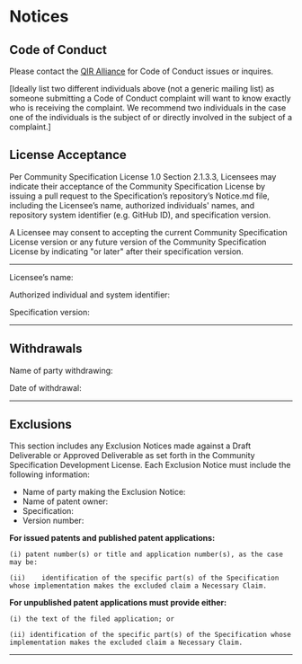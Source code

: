 # Notices

## Code of Conduct

Please contact the [QIR Alliance](https://qir-alliance.org/) for Code of Conduct
issues or inquires.

[Ideally list two different individuals above (not a generic mailing list) as
someone submitting a Code of Conduct complaint will want to know exactly who is
receiving the complaint. We recommend two individuals in the case one of the
individuals is the subject of or directly involved in the subject of a
complaint.]

## License Acceptance

Per Community Specification License 1.0 Section 2.1.3.3, Licensees may indicate
their acceptance of the Community Specification License by issuing a pull
request to the Specification’s repository’s Notice.md file, including the
Licensee’s name, authorized individuals' names, and repository system identifier
(e.g. GitHub ID), and specification version.

A Licensee may consent to accepting the current Community Specification License
version or any future version of the Community Specification License by
indicating "or later" after their specification version.

---------------------------------------------------------------------------------

Licensee’s name:

Authorized individual and system identifier:

Specification version:

---------------------------------------------------------------------------------

## Withdrawals

Name of party withdrawing:

Date of withdrawal:

---------------------------------------------------------------------------------

## Exclusions

This section includes any Exclusion Notices made against a Draft Deliverable or
Approved Deliverable as set forth in the Community Specification Development
License.  Each Exclusion Notice must include the following information:

-   Name of party making the Exclusion Notice:
-   Name of patent owner:
-   Specification:
-   Version number:

**For issued patents and published patent applications:**

    (i) patent number(s) or title and application number(s), as the case may be:

    (ii)    identification of the specific part(s) of the Specification whose implementation makes the excluded claim a Necessary Claim.

**For unpublished patent applications must provide either:**

    (i) the text of the filed application; or

    (ii) identification of the specific part(s) of the Specification whose implementation makes the excluded claim a Necessary Claim.

---------------------------------------------------------------------------------